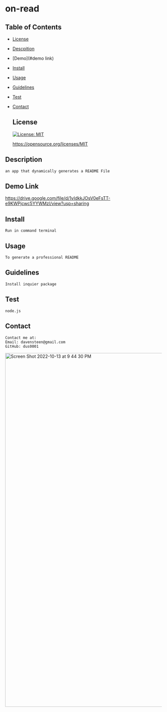 # on-read

  ## Table of Contents
  * [License](#license)
  * [Descpition](#descrpition)
  * [Demo](#demo link)
  * [Install](#install)
  * [Usage](#usage)
  * [Guidelines](#guidlines)
  * [Test](#test)
  * [Contact](#contact)

  
     ## License

    [![License: MIT](https://img.shields.io/badge/License-MIT-yellow.svg)](https://opensource.org/licenses/MIT)

    https://opensource.org/licenses/MIT
    

  ## Description
    an app that dynamically generates a README File
    
  ## Demo Link
  https://drive.google.com/file/d/1vIdkkJOsV0eFsTT-e9KWPjcwc5YYWMzl/view?usp=sharing

  ## Install
    Run in command terminal
  ## Usage
    To generate a professional README
  ## Guidelines
    Install inquier package

  ## Test
    node.js
  ## Contact
    Contact me at:
    Email: davensteen@gmail.com
    GitHub: dus0001


<img width="1136" alt="Screen Shot 2022-10-13 at 9 44 30 PM" src="https://user-images.githubusercontent.com/109925067/195752092-8e4bfca4-50d2-4a5c-9367-d3523ea43e75.png">



